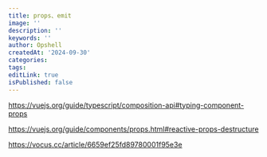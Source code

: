```yaml
---
title: props、emit
image: ''
description: ''
keywords: ''
author: Opshell
createdAt: '2024-09-30'
categories:
tags:
editLink: true
isPublished: false
---
```

https://vuejs.org/guide/typescript/composition-api#typing-component-props

https://vuejs.org/guide/components/props.html#reactive-props-destructure

https://vocus.cc/article/6659ef25fd89780001f95e3e
